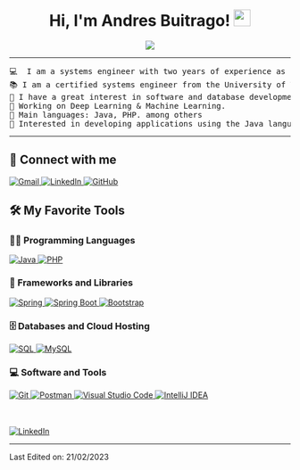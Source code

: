 <h1 align="center">
    Hi, I'm Andres Buitrago!
    <a href="https://github.com/Bouaskaoun" target="_self">
        <img src="https://media.giphy.com/media/hvRJCLFzcasrR4ia7z/giphy.gif" width="30">
    </a>
</h1>

<p align="center">
    <a href="https://github.com/Bouaskaoun">
        <img src="https://readme-typing-svg.herokuapp.com?lines=Systems-Engineer-Backend-developer;Always%20learning%20new%20things&center=true&width=380&height=45">
    </a>
</p>

<hr>

<pre>
💻  I am a systems engineer with two years of experience as a software developer, I have experience in Java programming languages.
📚 I am a certified systems engineer from the University of Tolima.
📝 I have a great interest in software and database development.
🔭 Working on Deep Learning & Machine Learning.
🌟 Main languages: Java, PHP. among others
🚩 Interested in developing applications using the Java language.
</pre>

<hr>

## 🤝 Connect with me

<p align="left">
    <a href="anddresbuitragow@gmail.com">
        <img src="https://img.shields.io/badge/gmail-%23EA4335.svg?style=plastic&logo=gmail&logoColor=white" alt="Gmail"/>
    </a>
    <a href="https://www.linkedin.com/in/bouaskaoun/">
        <img src="https://img.shields.io/badge/linkedin-%230A66C2.svg?style=plastic&logo=linkedin&logoColor=white" alt="LinkedIn"/>
    </a>
    <a href="https://github.com/Anddw">
        <img src="https://img.shields.io/badge/github-%23181717.svg?style=plastic&logo=github&logoColor=white" alt="GitHub"/>
    </a>
</p>

## 🛠️ My Favorite Tools

### 👨‍💻 Programming Languages

<p>
    <a href="https://github.com/Bouaskaoun">
        <img alt="Java" src="https://img.shields.io/badge/Java-%23F7DF1E.svg?logo=java&logoColor=black">
    </a>
    <a href="https://github.com/Bouaskaoun">
        <img alt="PHP" src="https://img.shields.io/badge/PHP-%2314354C.svg?logo=php&logoColor=white">
    </a>
</p>

### 🧰 Frameworks and Libraries

<p>
    <a href="https://github.com/Bouaskaoun">
        <img alt="Spring" src="https://img.shields.io/badge/Spring%20-%2334A853.svg?logo=Springboot&logoColor=white">
    </a>
    <a href="https://github.com/Bouaskaoun">
        <img alt="Spring Boot" src="https://img.shields.io/badge/Spring%20Boot%20-%2334A853.svg?logo=Springboot&logoColor=white">
    </a>
    <a href="https://github.com/Bouaskaoun">
        <img alt="Bootstrap" src="https://img.shields.io/badge/Bootstrap%20-%23150458.svg?logo=Bootstrap&logoColor=white">
    </a>
</p>

### 🗄️ Databases and Cloud Hosting

<p>
    <a href="https://github.com/Bouaskaoun">
        <img alt="SQL" src="https://img.shields.io/badge/SQL-%23013243.svg?logo=sql&logoColor=white">
    </a>
    <a href="https://github.com/Bouaskaoun">
        <img alt="MySQL" src="https://img.shields.io/badge/MySQL-%23013243.svg?logo=mysql&logoColor=white">
    </a>
</p>

### 💻 Software and Tools

<p>
    <a href="https://github.com/Bouaskaoun">
        <img alt="Git" src="https://img.shields.io/badge/Git-%23F05033.svg?logo=git&logoColor=white">
    </a>
    <a href="https://github.com/Bouaskaoun">
        <img alt="Postman" src="https://img.shields.io/badge/Postman-FF6C37?logo=postman&logoColor=white">
    </a>
    <a href="https://github.com/Bouaskaoun">
        <img alt="Visual Studio Code" src="https://img.shields.io/badge/VS%20Code-0078d7.svg?logo=visual-studio-code&logoColor=white">
    </a>
    <a href="https://github.com/Bouaskaoun">
        <img alt="IntelliJ IDEA" src="https://img.shields.io/badge/IntelliJ%20IDEA-000000.svg?logo=intellij-idea&logoColor=white">
    </a>
</p>

</br>

<!--
### 👨🏽‍💻 Workspace
<p>
    <a href="https://github.com/Bouaskaoun">
        <img alt="Git" src="https://img.shields.io/badge/Git-%23F05033.svg?logo=git&logoColor=white">
    </a>
    <a href="https://github.com/Bouaskaoun">
        <img alt="Postman" src="https://img.shields.io/badge/Postman-FF6C37?logo=postman&logoColor=white">
    </a>
    <a href="https://github.com/Bouaskaoun">
        <img alt="Visual Studio Code" src="https://img.shields.io/badge/VS%20Code-0078d7.svg?logo=visual-studio-code&logoColor=white">
    </a>
    <a href="https://github.com/Bouaskaoun">
        <img alt="IntelliJ IDEA" src="https://img.shields.io/badge/IntelliJ%20IDEA-000000.svg?logo=intellij-idea&logoColor=white">
    </a>
</p>

-->
</br>

<a href="https://www.linkedin.com/in/andres-buitrago-34540a2b4/" target="_blank">
    <img src="https://img.shields.io/badge/linkedin-%230A66C2.svg?style=plastic&logo=linkedin&logoColor=white" alt="LinkedIn"/>
</a>






  </td>
  <td width="50%" valign="top">


  </td>
  </tr>
</table>

------



Last Edited on: 21/02/2023
